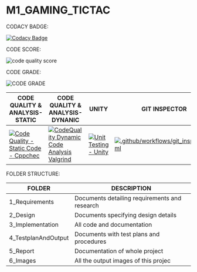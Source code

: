# M1_GAMING_TICTAC

CODACY BADGE:

[![Codacy Badge](https://app.codacy.com/project/badge/Grade/9fd56eff452444a29d6db65314dd7337)](https://www.codacy.com/gh/vin099/M1_GAMING_TICTAC/dashboard?utm_source=github.com&amp;utm_medium=referral&amp;utm_content=vin099/M1_GAMING_TICTAC&amp;utm_campaign=Badge_Grade)

CODE SCORE:

![code quality score](https://api.codiga.io/project/30000/score/svg)

CODE GRADE:

![CODE GRADE](https://api.codiga.io/project/30000/status/svg)

| CODE QUALITY & ANALYSIS-STATIC                                                                                                                                                                                                	| CODE QUALITY & ANALYSIS-DYNANIC                                                                                                                                                                                                           	| UNITY                                                                                                                                                                                                         	| GIT INSPECTOR                                                                                                                                                                                                                             	| BUILD                                                                                                                                                                                                            	|
|-------------------------------------------------------------------------------------------------------------------------------------------------------------------------------------------------------------------------------	|-------------------------------------------------------------------------------------------------------------------------------------------------------------------------------------------------------------------------------------------	|---------------------------------------------------------------------------------------------------------------------------------------------------------------------------------------------------------------	|-------------------------------------------------------------------------------------------------------------------------------------------------------------------------------------------------------------------------------------------	|------------------------------------------------------------------------------------------------------------------------------------------------------------------------------------------------------------------	|
| [![Code Quality - Static Code - Cppchec](https://github.com/vin099/M1_GAMING_TICTAC/actions/workflows/c-cpp.yml/badge.svg)](https://github.com/vin099/M1_GAMING_TICTAC/actions/workflows/c-cpp.yml)  | [![CodeQuality Dynamic Code Analysis Valgrind](https://github.com/vin099/M1_GAMING_TICTAC/actions/workflows/valgrind.yml/badge.svg)](https://github.com/vin099/M1_GAMING_TICTAC/actions/workflows/valgrind.yml)  | [![Unit Testing - Unity](https://github.com/vin099/M1_GAMING_TICTAC/actions/workflows/unity.yml/badge.svg)](https://github.com/vin099/M1_GAMING_TICTAC/actions/workflows/unity.yml)  | [![.github/workflows/git_inspector.yml](https://github.com/vin099/M1_GAMING_TICTAC/actions/workflows/git_inspector.yml/badge.svg)](https://github.com/vin099/M1_GAMING_TICTAC/actions/workflows/git_inspector.yml)  | [![C/C++ CI - Build Status](https://github.com/vin099/M1_GAMING_TICTAC/actions/workflows/linux.yml/badge.svg)](https://github.com/vin099/M1_GAMING_TICTAC/actions/workflows/linux.yml)  |



 FOLDER STRUCTURE:
  
  | FOLDER           	| DESCRIPTION                                   	|
|------------------	|-----------------------------------------------	|
| 1_Requirements   	| Documents detailing requirements and research 	|
| 2_Design         	| Documents specifying design details           	|
| 3_Implementation 	| All code and documentation                    	|
| 4_TestplanAndOutput      	| Documents with test plans and procedures      	|
| 5_Report         	| Documentation of whole project                	|
| 6_Images         	| All the output images of this projec          	|



